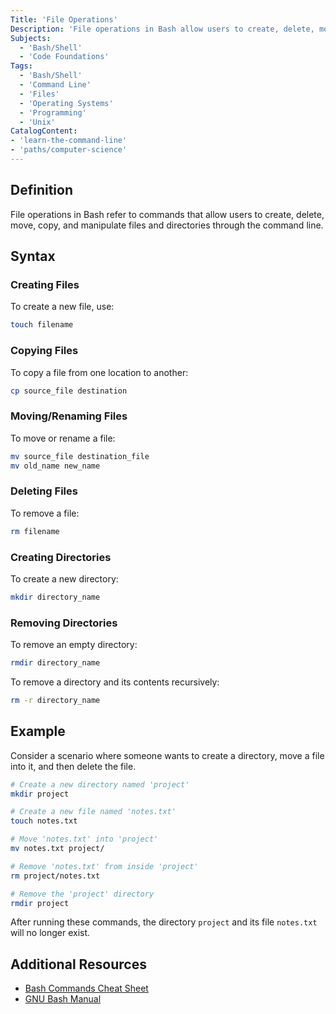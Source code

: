 ```yaml
---
Title: 'File Operations'
Description: 'File operations in Bash allow users to create, delete, move, copy, and manipulate files from the command line.'
Subjects:
  - 'Bash/Shell'
  - 'Code Foundations'
Tags:
  - 'Bash/Shell'
  - 'Command Line'
  - 'Files'
  - 'Operating Systems'
  - 'Programming'
  - 'Unix'
CatalogContent:
- 'learn-the-command-line'
- 'paths/computer-science'
---
```


## Definition
File operations in Bash refer to commands that allow users to create, delete, move, copy, and manipulate files and directories through the command line.

## Syntax

### Creating Files
To create a new file, use:

```bash
touch filename
```

### Copying Files
To copy a file from one location to another:

```bash
cp source_file destination
```

### Moving/Renaming Files
To move or rename a file:

```bash
mv source_file destination_file  
mv old_name new_name
```

### Deleting Files
To remove a file:

```bash
rm filename
```

### Creating Directories
To create a new directory:

```bash
mkdir directory_name
```

### Removing Directories
To remove an empty directory:

```bash
rmdir directory_name
```

To remove a directory and its contents recursively:

```bash
rm -r directory_name
```

## Example
Consider a scenario where someone wants to create a directory, move a file into it, and then delete the file.

```bash
# Create a new directory named 'project'
mkdir project

# Create a new file named 'notes.txt'
touch notes.txt

# Move 'notes.txt' into 'project'
mv notes.txt project/

# Remove 'notes.txt' from inside 'project'
rm project/notes.txt

# Remove the 'project' directory
rmdir project
```

After running these commands, the directory `project` and its file `notes.txt` will no longer exist.

## Additional Resources
- [Bash Commands Cheat Sheet](https://www.codecademy.com/learn/learn-the-command-line/modules/learn-the-command-line-manipulating-files/cheatsheet)
- [GNU Bash Manual](https://www.gnu.org/software/bash/manual/bash.html)
